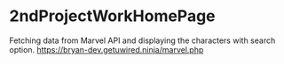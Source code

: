 # 2ndProjectWorkHomePage
Fetching data from Marvel API and displaying the characters with search option.
https://bryan-dev.getuwired.ninja/marvel.php
